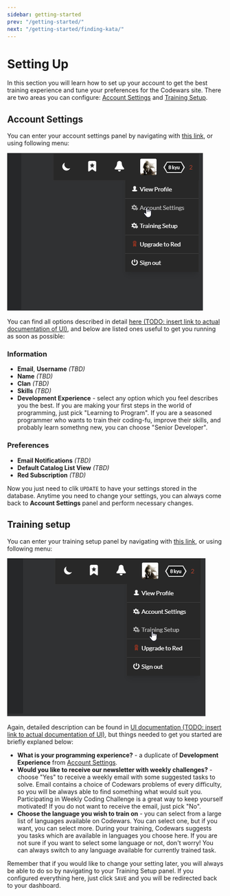 ```yaml
---
sidebar: getting-started
prev: "/getting-started/"
next: "/getting-started/finding-kata/"
---
```


# Setting Up

In this section you will learn how to set up your account to get the best training experience and tune your preferences for the Codewars site. There are two areas you can configure: [Account Settings](#account-settings) and [Training Setup](#training-setup).

## Account Settings

You can enter your account settings panel by navigating with [this link](https://www.codewars.com/users/edit), or using following menu:

![Account Settings menu](./img/setting-up_01_account-menu.png)

You can find all options described in detail [here (TODO: insert link to actual documentation of UI)](), and below are listed ones useful to get you running as soon as possible:

### Information

 - **Email**, **Username** *(TBD)*
 - **Name** *(TBD)*
 - **Clan** *(TBD)*
 - **Skills** *(TBD)*
 - **Development Experience** - select any option which you feel describes you the best. If you are making your first steps in the world of programming, just pick "Learning to Program". If you are a seasoned programmer who wants to train their coding-fu, improve their skills, and probably learn somethng new, you can choose "Senior Developer".

### Preferences

 - **Email Notifications** *(TBD)*
 - **Default Catalog List View** *(TBD)*
 - **Red Subscription** *(TBD)*

Now you just need to clik `UPDATE` to have your settings stored in the database. Anytime you need to change your settings, you can always come back to **Account Settings** panel and perform necessary changes.

## Training setup

You can enter your training setup panel by navigating with [this link](https://www.codewars.com/trainer/setup), or using following menu:

![Training Setup menu](./img/setting-up_02_training-menu.png)

Again, detailed description can be found in [UI documentation (TODO: insert link to actual documentation of UI)](), but things needed to get you started are briefly explaned below:

- **What is your programming experience?** - a duplicate of **Development Experience** from [Account Settings](#account-settings).
- **Would you like to receive our newsletter with weekly challenges?** - choose "Yes" to receive a weekly email with some suggested tasks to solve. Email contains a choice of Codewars problems of every difficulty, so you will be always able to find something what would suit you. Participating in Weekly Coding Challenge is a great way to keep yourself motivated! If you do not want to receive the email, just pick "No".
- **Choose the language you wish to train on** - you can select from a large list of languages available on Codewars. You can select one, but if you want, you can select more. During your training, Codewars suggests you tasks which are available in languages you choose here. If you are not sure if you want to select some language or not, don't worry! You can always switch to any language available for currently trained task.

Remember that if you would like to change your setting later, you will always be able to do so by navigating to your Training Setup panel. If you configured everything here, just click `SAVE` and you will be redirected back to your dashboard.

